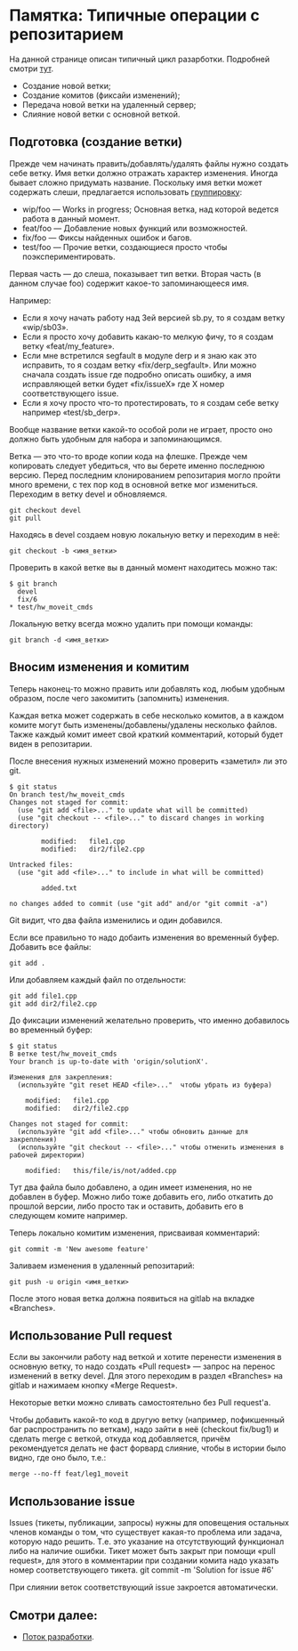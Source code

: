 # Памятка: Типичные операции с репозитарием
На данной странице описан типичный цикл разарботки. Подробней смотри [тут](git-workflow).
* Создание новой ветки;
* Создание комитов (фиксайи изменений);
* Передача новой ветки на удаленный сервер;
* Слияние новой ветки с основной веткой.

## Подготовка (создание ветки)
Прежде чем начинать править/добавлять/удалять файлы нужно создать себе ветку. Имя ветки должно отражать характер изменения. Иногда бывает сложно придумать название. Поскольку имя ветки может содержать слеши, предлагается использовать [группировку](http://stackoverflow.com/questions/273695/git-branch-naming-best-practices):
* wip/foo   —    Works in progress; Основная ветка, над которой ведется работа в данный момент.
* feat/foo   —   Добавление новых функций или возможностей.
* fix/foo   —    Фиксы найденных ошибок и багов.
* test/foo   —  Прочие ветки, создающиеся просто чтобы поэкспериментировать.

Первая часть — до слеша, показывает тип ветки. Вторая часть (в данном случае foo) содержит какое-то запоминающееся имя.

Например:
* Если я хочу начать работу над 3ей версией sb.py, то я создам ветку «wip/sb03».
* Если я просто хочу добавить какаю-то мелкую фичу, то я создам ветку «feat/my_feature».
* Если мне встретился segfault в модуле derp и я знаю как это исправить, то я создам ветку «fix/derp_segfault». Или можно сначала создать issue где подробно описать ошибку, а имя исправляющей ветки будет «fix/issueX» где X номер соответствующего issue.
* Если я хочу просто что-то протестировать, то я создам себе ветку например «test/sb_derp».

Вообще название ветки какой-то особой роли не играет, просто оно должно быть удобным для набора и запоминающимся.

Ветка — это что-то вроде копии кода на флешке. Прежде чем копировать следует убедиться, что вы берете именно последнюю версию.
Перед последним клонированием репозитария могло пройти много времени, с тех пор код в основной ветке мог измениться. Переходим в ветку devel и обновляемся.
```
git checkout devel
git pull
```
Находясь в devel создаем новую локальную ветку и переходим в неё:
```
git checkout -b <имя_ветки>
```
Проверить в какой ветке вы в данный момент находитесь можно так:
```
$ git branch
  devel
  fix/6
* test/hw_moveit_cmds
```
Локальную ветку всегда можно удалить при помощи команды:
```
git branch -d <имя_ветки>
```
## Вносим изменения и комитим
Теперь наконец-то можно править или добавлять код, любым удобным образом, после чего закомитить (запомнить) изменения.

Каждая ветка может содержать в себе несколько комитов, а в каждом комите могут быть изменены/добавлены/удалены несколько файлов. Также каждый комит имеет свой краткий комментарий, который будет виден в репозитарии.

После внесения нужных изменений можно проверить «заметил» ли это git.
```
$ git status
On branch test/hw_moveit_cmds
Changes not staged for commit:
  (use "git add <file>..." to update what will be committed)
  (use "git checkout -- <file>..." to discard changes in working directory)

        modified:   file1.cpp
        modified:   dir2/file2.cpp

Untracked files:
  (use "git add <file>..." to include in what will be committed)

        added.txt

no changes added to commit (use "git add" and/or "git commit -a")
```
Git видит, что два файла изменились и один добавился.

Если все правильно то надо добаить изменения во временный буфер. Добавить все файлы:
```
git add .
```
Или добавляем каждый файл по отдельности:
```
git add file1.cpp
git add dir2/file2.cpp
```
До фиксации изменений желательно проверить, что именно добавилось во временный буфер:
```
$ git status
В ветке test/hw_moveit_cmds
Your branch is up-to-date with 'origin/solutionX'.

Изменения для закрепления:
  (используйте "git reset HEAD <file>..."  чтобы убрать из буфера)

	modified:   file1.cpp
	modified:   dir2/file2.cpp

Changes not staged for commit:
  (используйте "git add <file>..." чтобы обновить данные для закрепления)
  (используйте "git checkout -- <file>..." чтобы отменить изменения в рабочей директории)

	modified:   this/file/is/not/added.cpp
```
Тут два файла было добавлено, а один имеет изменения, но не добавлен в буфер.
Можно либо тоже добавить его, либо откатить до прошлой версии, либо просто так и оставить, добавить его в следующем комите например.

Теперь локально комитим изменения, присваивая комментарий:
```
git commit -m 'New awesome feature'
```
Заливаем изменения в удаленный репозитарий:
```
git push -u origin <имя_ветки>
```
После этого новая ветка должна появиться на gitlab на вкладке «Branches».
## Использование Pull request
Если вы закончили работу над веткой и хотите перенести изменения в основную ветку, то надо создать «Pull request» — запрос на перенос изменений в ветку devel.
Для этого переходим в раздел «Branches» на gitlab и нажимаем кнопку «Merge Request».

Некоторые ветки можно сливать самостоятельно без Pull request'а.

Чтобы добавить какой-то код в другую ветку (например, пофикшенный баг распространить по веткам), надо зайти в неё (checkout fix/bug1) и сделать merge с веткой, откуда код добавляется, причём рекомендуется делать не фаст форвард слияние, чтобы в истории было видно, где оно было, т.е.:
```
merge --no-ff feat/leg1_moveit
```

## Использование issue
Issues (тикеты, публикации, запросы) нужны для оповещения остальных членов команды о том, что существует какая-то проблема или задача, которую надо решить. Т.е. это указание на отсутствующий функционал либо на наличие ошибки. Тикет может быть закрыт при помощи «pull request», для этого в комментарии при создании комита надо указать номер соответствующего тикета.
git commit -m 'Solution for issue #6'

При слиянии веток соответствующий issue закроется автоматически.

## Смотри далее:
* [Поток разработки](git-workflow).